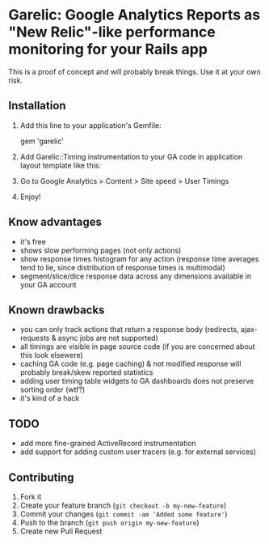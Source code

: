 # Garelic: Google Analytics Reports as "New Relic"-like performance monitoring for your Rails app

This is a proof of concept and will probably break things. Use it at your own risk.


## Installation

1. Add this line to your application's Gemfile:

    gem 'garelic'

2. Add Garelic::Timing instrumentation to your GA code in application layout template like this:

    <script type="text/javascript">
        var _gaq = _gaq || [];
        _gaq.push(['_setAccount', 'UA-XXXXXXXX-X']);
        _gaq.push(['_setSiteSpeedSampleRate', 100]);
        _gaq.push(['_trackPageview']);

        <%= Garelic::Timing %>

          (function() {
            var ga = document.createElement('script'); ga.type = 'text/javascript'; ga.async = true;
            ga.src = ('https:' == document.location.protocol ? 'https://ssl' : 'http://www') + '.google-analytics.com/ga.js';
            var s = document.getElementsByTagName('script')[0]; s.parentNode.insertBefore(ga, s);
          })();
    </script>

3. Go to Google Analytics > Content > Site speed > User Timings

4. Enjoy!


## Know advantages

- it's free
- shows slow performing pages (not only actions)
- show response times histogram for any action (response time averages tend to lie, since distribution of response times is multimodal)
- segment/slice/dice response data across any dimensions available in your GA account

## Known drawbacks

- you can only track actions that return a response body (redirects, ajax-requests & async jobs are not supported)
- all timings are visible in page source code (if you are concerned about this look elsewere)
- caching GA code (e.g. page caching) & not modified response will probably break/skew reported statistics
- adding user timing table widgets to GA dashboards does not preserve sorting order (wtf?)
- it's kind of a hack

## TODO

- add more fine-grained ActiveRecord instrumentation
- add support for adding custom user tracers (e.g. for external services)

## Contributing

1. Fork it
2. Create your feature branch (`git checkout -b my-new-feature`)
3. Commit your changes (`git commit -am 'Added some feature'`)
4. Push to the branch (`git push origin my-new-feature`)
5. Create new Pull Request
